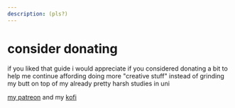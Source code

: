 ```yaml
---
description: (pls?)
---
```


# consider donating

if you liked that guide i would appreciate if you considered donating a bit to help me continue affording doing more "creative stuff" instead of grinding my butt on top of my already pretty harsh studies in uni

[my patreon](https://www.patreon.com/QSA) and my [kofi](https://ko-fi.com/despacito)

